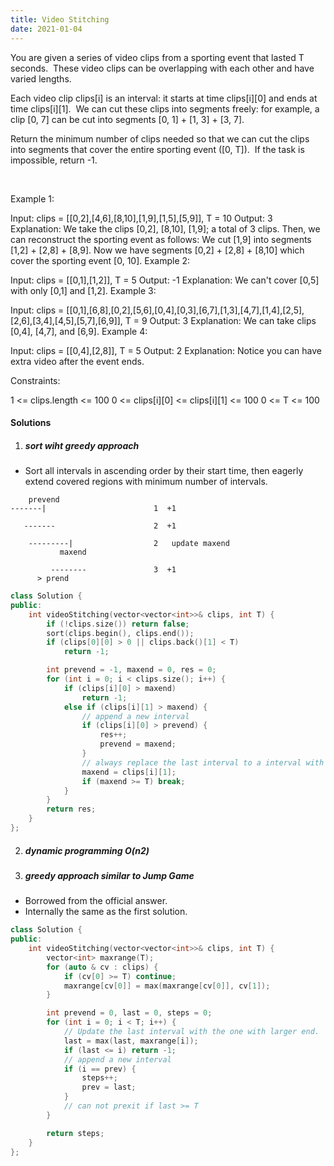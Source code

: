 ```yaml
---
title: Video Stitching
date: 2021-01-04
---
```

You are given a series of video clips from a sporting event that lasted T seconds.  These video clips can be overlapping with each other and have varied lengths.

Each video clip clips[i] is an interval: it starts at time clips[i][0] and ends at time clips[i][1].  We can cut these clips into segments freely: for example, a clip [0, 7] can be cut into segments [0, 1] + [1, 3] + [3, 7].

Return the minimum number of clips needed so that we can cut the clips into segments that cover the entire sporting event ([0, T]).  If the task is impossible, return -1.

 

Example 1:

Input: clips = [[0,2],[4,6],[8,10],[1,9],[1,5],[5,9]], T = 10
Output: 3
Explanation: 
We take the clips [0,2], [8,10], [1,9]; a total of 3 clips.
Then, we can reconstruct the sporting event as follows:
We cut [1,9] into segments [1,2] + [2,8] + [8,9].
Now we have segments [0,2] + [2,8] + [8,10] which cover the sporting event [0, 10].
Example 2:

Input: clips = [[0,1],[1,2]], T = 5
Output: -1
Explanation: 
We can't cover [0,5] with only [0,1] and [1,2].
Example 3:

Input: clips = [[0,1],[6,8],[0,2],[5,6],[0,4],[0,3],[6,7],[1,3],[4,7],[1,4],[2,5],[2,6],[3,4],[4,5],[5,7],[6,9]], T = 9
Output: 3
Explanation: 
We can take clips [0,4], [4,7], and [6,9].
Example 4:

Input: clips = [[0,4],[2,8]], T = 5
Output: 2
Explanation: 
Notice you can have extra video after the event ends.
 

Constraints:

1 <= clips.length <= 100
0 <= clips[i][0] <= clips[i][1] <= 100
0 <= T <= 100

#### Solutions

1. ##### sort wiht greedy approach

- Sort all intervals in ascending order by their start time, then eagerly extend covered regions with minimum number of intervals.

```
    prevend
-------|                        1  +1

   -------                      2  +1

    ---------|                  2   update maxend
           maxend

         --------               3  +1
      > prend
```

```cpp
class Solution {
public:
    int videoStitching(vector<vector<int>>& clips, int T) {
        if (!clips.size()) return false;
        sort(clips.begin(), clips.end());
        if (clips[0][0] > 0 || clips.back()[1] < T)
            return -1;

        int prevend = -1, maxend = 0, res = 0;
        for (int i = 0; i < clips.size(); i++) {
            if (clips[i][0] > maxend)
                return -1;
            else if (clips[i][1] > maxend) {
                // append a new interval
                if (clips[i][0] > prevend) {
                    res++;
                    prevend = maxend;
                }
                // always replace the last interval to a interval with larger end
                maxend = clips[i][1];
                if (maxend >= T) break;
            }
        }
        return res;
    }
};

```

2. ##### dynamic programming O(n2)



3. ##### greedy approach similar to Jump Game

- Borrowed from the official answer.
- Internally the same as the first solution.

```cpp
class Solution {
public:
    int videoStitching(vector<vector<int>>& clips, int T) {
        vector<int> maxrange(T);
        for (auto & cv : clips) {
            if (cv[0] >= T) continue;
            maxrange[cv[0]] = max(maxrange[cv[0]], cv[1]);
        }

        int prevend = 0, last = 0, steps = 0;
        for (int i = 0; i < T; i++) {
            // Update the last interval with the one with larger end.
            last = max(last, maxrange[i]);
            if (last <= i) return -1;
            // append a new interval
            if (i == prev) {
                steps++;
                prev = last;
            }
            // can not prexit if last >= T
        }

        return steps;
    }
};
```